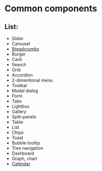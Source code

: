 # Common components

## List:

- Slider
- Carousel
- [Breadcrumbs](https://kerich2004.github.io/breadcrumbs-component/)
- Burger
- Card
- Search
- Grid
- Accordion
- 2-dimentional menu
- Toolbar
- Modal dialog
- Form
- Tabs
- Lightbox
- Gallery
- Split-panels
- Table
- List
- Chips
- Toast
- Bubble tooltip
- Tree navigation
- Dashboard
- Graph, chart
- [Calendar](https://kerich2004.github.io/my-calendar/)
